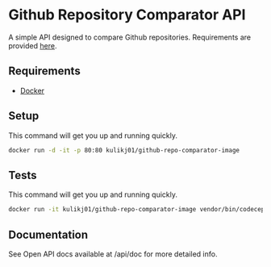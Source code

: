 # Github Repository Comparator API

A simple API designed to compare Github repositories. Requirements are provided [here](Task.pdf).

## Requirements

* [Docker](https://www.docker.com/products/docker-desktop)

## Setup

This command will get you up and running quickly.

```bash
docker run -d -it -p 80:80 kulikj01/github-repo-comparator-image
```

## Tests

This command will get you up and running quickly.

```bash
docker run -it kulikj01/github-repo-comparator-image vendor/bin/codecept run
```

## Documentation

See Open API docs available at /api/doc for more detailed info.